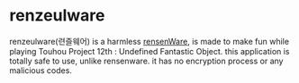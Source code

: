 # renzeulware
renzeulware(련즐웨어) is a harmless [rensenWare](https://github.com/0x00000FF/rensenware-cut), is made to make fun while playing Touhou Project 12th : Undefined Fantastic Object. this application is totally safe to use, unlike rensenware. it has no encryption process or any malicious codes.
